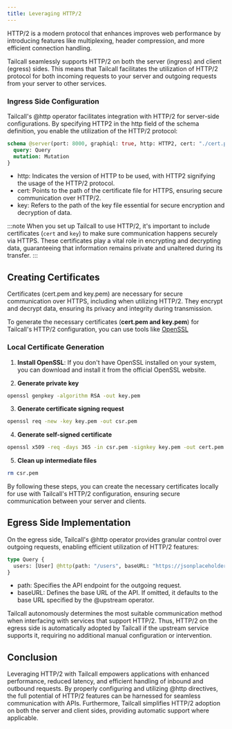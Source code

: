 ```yaml
---
title: Leveraging HTTP/2
---
```


HTTP/2 is a modern protocol that enhances improves web performance by introducing features like multiplexing, header compression, and more efficient connection handling.

Tailcall seamlessly supports HTTP/2 on both the server (ingress) and client (egress) sides. This means that Tailcall facilitates the utilization of HTTP/2 protocol for both incoming requests to your server and outgoing requests from your server to other services.

### Ingress Side Configuration

Tailcall's @http operator facilitates integration with HTTP/2 for server-side configurations. By specifying HTTP2 in the http field of the schema definition, you enable the utilization of the HTTP/2 protocol:

```graphql showLineNumbers
schema @server(port: 8000, graphiql: true, http: HTTP2, cert: "./cert.pem", key: "./key.pem") {
  query: Query
  mutation: Mutation
}
```

- http: Indicates the version of HTTP to be used, with HTTP2 signifying the usage of the HTTP/2 protocol.
- cert: Points to the path of the certificate file for HTTPS, ensuring secure communication over HTTP/2.
- key: Refers to the path of the key file essential for secure encryption and decryption of data.

:::note
When you set up Tailcall to use HTTP/2, it's important to include certificates (`cert` and `key`) to make sure communication happens securely via HTTPS. These certificates play a vital role in encrypting and decrypting data, guaranteeing that information remains private and unaltered during its transfer.
:::

## Creating Certificates

Certificates (cert.pem and key.pem) are necessary for secure communication over HTTPS, including when utilizing HTTP/2. They encrypt and decrypt data, ensuring its privacy and integrity during transmission.

To generate the necessary certificates (**cert.pem and key.pem**) for Tailcall's HTTP/2 configuration, you can use tools like [OpenSSL](https://www.openssl.org/source/)

### Local Certificate Generation

1. **Install OpenSSL**: If you don't have OpenSSL installed on your system, you can download and install it from the official OpenSSL website.

2. **Generate private key**

```bash
openssl genpkey -algorithm RSA -out key.pem
```

3. **Generate certificate signing request**

```bash
openssl req -new -key key.pem -out csr.pem
```

4. **Generate self-signed certificate**

```bash
openssl x509 -req -days 365 -in csr.pem -signkey key.pem -out cert.pem
```

5. **Clean up intermediate files**

```bash
rm csr.pem
```

By following these steps, you can create the necessary certificates locally for use with Tailcall's HTTP/2 configuration, ensuring secure communication between your server and clients.

## Egress Side Implementation

On the egress side, Tailcall's @http operator provides granular control over outgoing requests, enabling efficient utilization of HTTP/2 features:

```graphql showLineNumbers
type Query {
  users: [User] @http(path: "/users", baseURL: "https://jsonplaceholder.typicode.com")
}
```

- path: Specifies the API endpoint for the outgoing request.
- baseURL: Defines the base URL of the API. If omitted, it defaults to the base URL specified by the @upstream operator.

Tailcall autonomously determines the most suitable communication method when interfacing with services that support HTTP/2. Thus, HTTP/2 on the egress side is automatically adopted by Tailcall if the upstream service supports it, requiring no additional manual configuration or intervention.

## Conclusion

Leveraging HTTP/2 with Tailcall empowers applications with enhanced performance, reduced latency, and efficient handling of inbound and outbound requests. By properly configuring and utilizing @http directives, the full potential of HTTP/2 features can be harnessed for seamless communication with APIs. Furthermore, Tailcall simplifies HTTP/2 adoption on both the server and client sides, providing automatic support where applicable.
